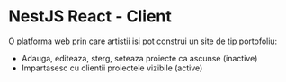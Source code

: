 # NestJS React - Client

O platforma web prin care artistii isi pot construi un site de tip portofoliu:

-   Adauga, editeaza, sterg, seteaza proiecte ca ascunse (inactive)
-   Impartasesc cu clientii proiectele vizibile (active)

